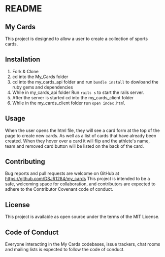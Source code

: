 # README

## My Cards

This project is designed to allow a user to create a collection of sports cards. 

## Installation

1. Fork & Clone
2. cd into the My_Cards folder
3. cd into the my_cards_api folder and run `bundle install` to dowloand the ruby gems and dependencies 
4. While in my_cards_api folder Run `rails s` to start the rails server.
5. After the server is started cd into the my_cards_client folder
6. While in the my_cards_client folder run `open index.html`

## Usage

When the user opens the html file, they will see a card form at the top of the page to create new cards. As well as a list of cards that have already been created. When they hover over a card it will flip and the athlete's name, team and removed card button will be listed on the back of the card.  

## Contributing

Bug reports and pull requests are welcome on GitHub at https://github.com/DSJR1284/my_cards This project is intended to be a safe, welcoming space for collaboration, and contributors are expected to adhere to the Contributor Covenant code of conduct.

## License

This project is available as open source under the terms of the MIT License.

## Code of Conduct

Everyone interacting in the My Cards codebases, issue trackers, chat rooms and mailing lists is expected to follow the code of conduct.